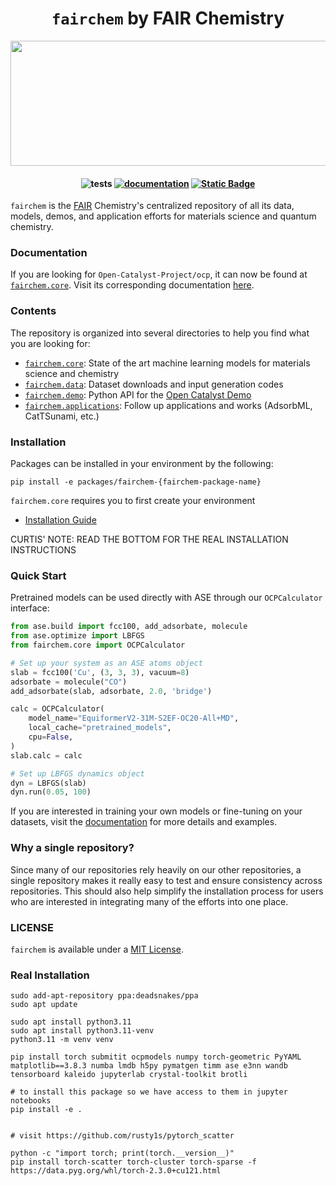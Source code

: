 <h1 align="center"> <code>fairchem</code> by FAIR Chemistry </h1>

<p align="center">
  <img width="559" height="200" src="https://github.com/FAIR-Chem/fairchem/assets/45150244/5872c21c-8f39-41af-b703-af9817f0affe"?
</p>


<h4 align="center">

![tests](https://github.com/FAIR-Chem/fairchem/actions/workflows/test.yml/badge.svg?branch=main)
[![documentation](https://github.com/FAIR-Chem/fairchem/actions/workflows/docs.yml/badge.svg?branch=main)](https://github.com/FAIR-Chem/fairchem/actions/workflows/docs.yml)
[![Static Badge](https://img.shields.io/badge/python-3.9%2B-blue)](https://www.python.org/downloads/)

</h4>

`fairchem` is the [FAIR](https://ai.meta.com/research/) Chemistry's centralized repository of all its data, models, demos, and application efforts for materials science and quantum chemistry.

### Documentation
If you are looking for `Open-Catalyst-Project/ocp`, it can now be found at [`fairchem.core`](src/fairchem/core). Visit its corresponding documentation [here](https://fair-chem.github.io/).

### Contents
The repository is organized into several directories to help you find what you are looking for:

- [`fairchem.core`](src/fairchem/core): State of the art machine learning models for materials science and chemistry
- [`fairchem.data`](src/fairchem/data): Dataset downloads and input generation codes
- [`fairchem.demo`](src/fairchem/demo): Python API for the [Open Catalyst Demo](https://open-catalyst.metademolab.com/)
- [`fairchem.applications`](src/fairchem/applications): Follow up applications and works (AdsorbML, CatTSunami, etc.)

### Installation
Packages can be installed in your environment by the following:
```
pip install -e packages/fairchem-{fairchem-package-name}
```

`fairchem.core` requires you to first create your environment
- [Installation Guide](https://fair-chem.github.io/core/install.html)

CURTIS' NOTE: READ THE BOTTOM FOR THE REAL INSTALLATION INSTRUCTIONS

### Quick Start
Pretrained models can be used directly with ASE through our `OCPCalculator` interface:

```python
from ase.build import fcc100, add_adsorbate, molecule
from ase.optimize import LBFGS
from fairchem.core import OCPCalculator

# Set up your system as an ASE atoms object
slab = fcc100('Cu', (3, 3, 3), vacuum=8)
adsorbate = molecule("CO")
add_adsorbate(slab, adsorbate, 2.0, 'bridge')

calc = OCPCalculator(
    model_name="EquiformerV2-31M-S2EF-OC20-All+MD",
    local_cache="pretrained_models",
    cpu=False,
)
slab.calc = calc

# Set up LBFGS dynamics object
dyn = LBFGS(slab)
dyn.run(0.05, 100)
```

If you are interested in training your own models or fine-tuning on your datasets, visit the [documentation](https://fair-chem.github.io/) for more details and examples.

### Why a single repository?
Since many of our repositories rely heavily on our other repositories, a single repository makes it really easy to test and ensure consistency across repositories. This should also help simplify the installation process for users who are interested in integrating many of the efforts into one place.

### LICENSE
`fairchem` is available under a [MIT License](LICENSE.md).


### Real Installation
```
sudo add-apt-repository ppa:deadsnakes/ppa
sudo apt update

sudo apt install python3.11
sudo apt install python3.11-venv
python3.11 -m venv venv

pip install torch submitit ocpmodels numpy torch-geometric PyYAML matplotlib==3.8.3 numba lmdb h5py pymatgen timm ase e3nn wandb tensorboard kaleido jupyterlab crystal-toolkit brotli

# to install this package so we have access to them in jupyter notebooks
pip install -e .


# visit https://github.com/rusty1s/pytorch_scatter

python -c "import torch; print(torch.__version__)"
pip install torch-scatter torch-cluster torch-sparse -f https://data.pyg.org/whl/torch-2.3.0+cu121.html
```